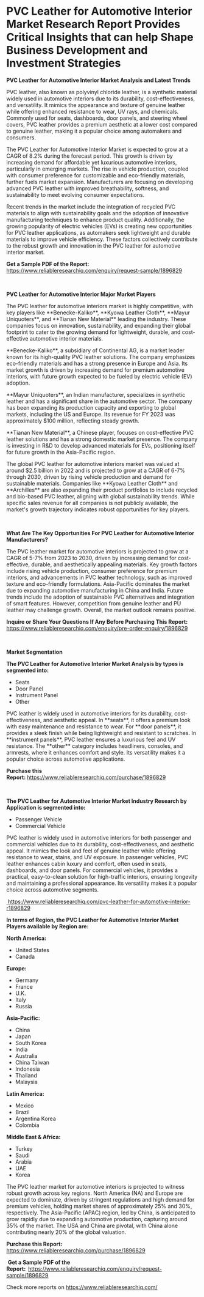 <p><h1>PVC Leather for Automotive Interior Market Research Report Provides Critical Insights that can help Shape Business Development and Investment Strategies</h1></p><p><strong>PVC Leather for Automotive Interior Market Analysis and Latest Trends</strong></p>
<p><p>PVC leather, also known as polyvinyl chloride leather, is a synthetic material widely used in automotive interiors due to its durability, cost-effectiveness, and versatility. It mimics the appearance and texture of genuine leather while offering enhanced resistance to wear, UV rays, and chemicals. Commonly used for seats, dashboards, door panels, and steering wheel covers, PVC leather provides a premium aesthetic at a lower cost compared to genuine leather, making it a popular choice among automakers and consumers.</p><p>The PVC Leather for Automotive Interior Market is expected to grow at a CAGR of 8.2% during the forecast period. This growth is driven by increasing demand for affordable yet luxurious automotive interiors, particularly in emerging markets. The rise in vehicle production, coupled with consumer preference for customizable and eco-friendly materials, further fuels market expansion. Manufacturers are focusing on developing advanced PVC leather with improved breathability, softness, and sustainability to meet evolving consumer expectations.</p><p>Recent trends in the market include the integration of recycled PVC materials to align with sustainability goals and the adoption of innovative manufacturing techniques to enhance product quality. Additionally, the growing popularity of electric vehicles (EVs) is creating new opportunities for PVC leather applications, as automakers seek lightweight and durable materials to improve vehicle efficiency. These factors collectively contribute to the robust growth and innovation in the PVC leather for automotive interior market.</p></p>
<p><strong>Get a Sample PDF of the Report:&nbsp;</strong> <a href="https://www.reliableresearchiq.com/enquiry/request-sample/1896829?utm_campaign=1870&utm_medium=2&utm_source=Github&utm_content=ia&utm_term=24012025&utm_id=pvc-leather-for-automotive-interior">https://www.reliableresearchiq.com/enquiry/request-sample/1896829</a></p>
<p>&nbsp;</p>
<p><strong>PVC Leather for Automotive Interior Major Market Players</strong></p>
<p><p>The PVC leather for automotive interiors market is highly competitive, with key players like **Benecke-Kaliko**, **Kyowa Leather Cloth**, **Mayur Uniquoters**, and **Tianan New Material** leading the industry. These companies focus on innovation, sustainability, and expanding their global footprint to cater to the growing demand for lightweight, durable, and cost-effective automotive interior materials.</p><p>**Benecke-Kaliko**, a subsidiary of Continental AG, is a market leader known for its high-quality PVC leather solutions. The company emphasizes eco-friendly materials and has a strong presence in Europe and Asia. Its market growth is driven by increasing demand for premium automotive interiors, with future growth expected to be fueled by electric vehicle (EV) adoption.</p><p>**Mayur Uniquoters**, an Indian manufacturer, specializes in synthetic leather and has a significant share in the automotive sector. The company has been expanding its production capacity and exporting to global markets, including the US and Europe. Its revenue for FY 2023 was approximately $100 million, reflecting steady growth.</p><p>**Tianan New Material**, a Chinese player, focuses on cost-effective PVC leather solutions and has a strong domestic market presence. The company is investing in R&D to develop advanced materials for EVs, positioning itself for future growth in the Asia-Pacific region.</p><p>The global PVC leather for automotive interiors market was valued at around $2.5 billion in 2022 and is projected to grow at a CAGR of 6-7% through 2030, driven by rising vehicle production and demand for sustainable materials. Companies like **Kyowa Leather Cloth** and **Archilles** are also expanding their product portfolios to include recycled and bio-based PVC leather, aligning with global sustainability trends. While specific sales revenue for all companies is not publicly available, the market's growth trajectory indicates robust opportunities for key players.</p></p>
<p>&nbsp;</p>
<p><strong>What Are The Key Opportunities For PVC Leather for Automotive Interior Manufacturers?</strong></p>
<p><p>The PVC leather market for automotive interiors is projected to grow at a CAGR of 5-7% from 2023 to 2030, driven by increasing demand for cost-effective, durable, and aesthetically appealing materials. Key growth factors include rising vehicle production, consumer preference for premium interiors, and advancements in PVC leather technology, such as improved texture and eco-friendly formulations. Asia-Pacific dominates the market due to expanding automotive manufacturing in China and India. Future trends include the adoption of sustainable PVC alternatives and integration of smart features. However, competition from genuine leather and PU leather may challenge growth. Overall, the market outlook remains positive.</p></p>
<p><strong>Inquire or Share Your Questions If Any Before Purchasing This Report:</strong> <a href="https://www.reliableresearchiq.com/enquiry/pre-order-enquiry/1896829?utm_campaign=1870&utm_medium=2&utm_source=Github&utm_content=ia&utm_term=24012025&utm_id=pvc-leather-for-automotive-interior">https://www.reliableresearchiq.com/enquiry/pre-order-enquiry/1896829</a></p>
<p>&nbsp;</p>
<p><strong>Market Segmentation</strong></p>
<p><strong>The PVC Leather for Automotive Interior Market Analysis by types is segmented into:</strong></p>
<p><ul><li>Seats</li><li>Door Panel</li><li>Instrument Panel</li><li>Other</li></ul></p>
<p><p>PVC leather is widely used in automotive interiors for its durability, cost-effectiveness, and aesthetic appeal. In **seats**, it offers a premium look with easy maintenance and resistance to wear. For **door panels**, it provides a sleek finish while being lightweight and resistant to scratches. In **instrument panels**, PVC leather ensures a luxurious feel and UV resistance. The **other** category includes headliners, consoles, and armrests, where it enhances comfort and style. Its versatility makes it a popular choice across automotive applications.</p></p>
<p><strong>Purchase this Report:&nbsp;</strong><a href="https://www.reliableresearchiq.com/purchase/1896829?utm_campaign=1870&utm_medium=2&utm_source=Github&utm_content=ia&utm_term=24012025&utm_id=pvc-leather-for-automotive-interior">https://www.reliableresearchiq.com/purchase/1896829</a></p>
<p>&nbsp;</p>
<p><strong>The PVC Leather for Automotive Interior Market Industry Research by Application is segmented into:</strong></p>
<p><ul><li>Passenger Vehicle</li><li>Commercial Vehicle</li></ul></p>
<p><p>PVC leather is widely used in automotive interiors for both passenger and commercial vehicles due to its durability, cost-effectiveness, and aesthetic appeal. It mimics the look and feel of genuine leather while offering resistance to wear, stains, and UV exposure. In passenger vehicles, PVC leather enhances cabin luxury and comfort, often used in seats, dashboards, and door panels. For commercial vehicles, it provides a practical, easy-to-clean solution for high-traffic interiors, ensuring longevity and maintaining a professional appearance. Its versatility makes it a popular choice across automotive segments.</p></p>
<p><a href="https://www.reliableresearchiq.com/pvc-leather-for-automotive-interior-r1896829?utm_campaign=1870&utm_medium=2&utm_source=Github&utm_content=ia&utm_term=24012025&utm_id=pvc-leather-for-automotive-interior">&nbsp;https://www.reliableresearchiq.com/pvc-leather-for-automotive-interior-r1896829</a></p>
<p><strong>In terms of Region, the PVC Leather for Automotive Interior Market Players available by Region are:</strong></p>
<p>
    <p> <strong> North America: </strong>
        <ul>
            <li>United States</li>
            <li>Canada</li>
        </ul>
        </p> 
    <p> <strong> Europe: </strong>
        <ul>
            <li>Germany</li>
            <li>France</li>
            <li>U.K.</li>
            <li>Italy</li>
            <li>Russia</li>
        </ul>
        </p> 
    <p> <strong> Asia-Pacific: </strong>
        <ul>
            <li>China</li>
            <li>Japan</li>
            <li>South Korea</li>
            <li>India</li>
            <li>Australia</li>
            <li>China Taiwan</li>
            <li>Indonesia</li>
            <li>Thailand</li>
            <li>Malaysia</li>
        </ul>
        </p> 
    <p> <strong> Latin America: </strong>
        <ul>
            <li>Mexico</li>
            <li>Brazil</li>
            <li>Argentina Korea</li>
            <li>Colombia</li>
        </ul>
        </p> 
    <p> <strong> Middle East & Africa: </strong>
        <ul>
            <li>Turkey</li>
            <li>Saudi</li>
            <li>Arabia</li>
            <li>UAE</li>
            <li>Korea</li>
        </ul>
    </p>
    </p>
<p><p>The PVC leather market for automotive interiors is projected to witness robust growth across key regions. North America (NA) and Europe are expected to dominate, driven by stringent regulations and high demand for premium vehicles, holding market shares of approximately 25% and 30%, respectively. The Asia-Pacific (APAC) region, led by China, is anticipated to grow rapidly due to expanding automotive production, capturing around 35% of the market. The USA and China are pivotal, with China alone contributing nearly 20% of the global valuation.</p></p>
<p><strong>Purchase this Report: </strong><a href="https://www.reliableresearchiq.com/purchase/1896829?utm_campaign=1870&utm_medium=2&utm_source=Github&utm_content=ia&utm_term=24012025&utm_id=pvc-leather-for-automotive-interior">https://www.reliableresearchiq.com/purchase/1896829</a></p>
<p>&nbsp;<strong>Get a Sample PDF of the Report:&nbsp;&nbsp;</strong><a href="https://www.reliableresearchiq.com/enquiry/request-sample/1896829?utm_campaign=1870&utm_medium=2&utm_source=Github&utm_content=ia&utm_term=24012025&utm_id=pvc-leather-for-automotive-interior">https://www.reliableresearchiq.com/enquiry/request-sample/1896829</a></p>
<p><strong></strong></p>
<p>Check more reports on <a href="https://www.reliableresearchiq.com/?utm_campaign=1870&utm_medium=2&utm_source=Github&utm_content=ia&utm_term=24012025&utm_id=pvc-leather-for-automotive-interior">https://www.reliableresearchiq.com/</a></p>